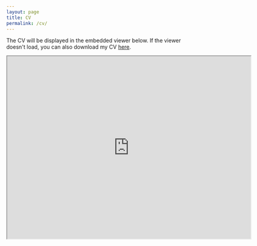 ```yaml
---
layout: page
title: CV
permalink: /cv/
---
```


The CV will be displayed in the embedded viewer below. If the viewer doesn't load, you can also download my CV [here](https://drive.google.com/file/d/1dRzuNJdWV5cAOKbKdnbiV2HXzCNFJcL_/view?usp=sharing).

<iframe src="https://drive.google.com/file/d/1dRzuNJdWV5cAOKbKdnbiV2HXzCNFJcL_/preview" width="640" height="480" allow="autoplay"></iframe>
